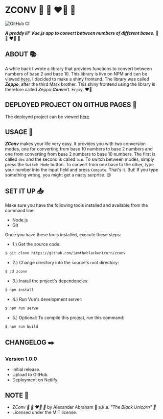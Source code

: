 # ZCONV :ribbon: :rocket: :heart_on_fire: :unicorn:

![GitHub CI](https://github.com/iamtheblackunicorn/zconv/actions/workflows/vue.yml/badge.svg)

***A preddy lil' Vue.js app to convert between numbers of different bases.*** :ribbon: :rocket: :heart_on_fire: :unicorn:

## ABOUT :books:

A while back I wrote a library that provides functions to convert between numbers of base 2 and base 10. This library is live on NPM and can be viewed [here](https://www.npmjs.com/package/zeppo). I decided to make a shiny frontend. The library was called ***Zeppo***, after the third Marx brother. This shiny frontend using the library is therefore called ***Z***eppo ***Conv***ert. Enjoy. :heart_on_fire:

## DEPLOYED PROJECT ON GITHUB PAGES :rocket:

The deployed project can be viewed [here](https://blckunicorn.art/zconv).

## USAGE :hammer:

***ZConv*** makes your life very easy. It provides you with two conversion modes, one for converting from base 10 numbers to base 2 numbers and one from converting from base 2 numbers to base 10 numbers. The first is called `dec` and the second is called `bin`. To switch between modes, simply press the `Switch Mode` button. To convert from one base to the other, type your number into the input field and press `Compute`. That's it. But! If you type something wrong, you might get a nasty surprise. :wink:

## SET IT UP :inbox_tray:

Make sure you have the following tools installed and available from the command line:

- Node.js
- Git

Once you have these tools installed, execute these steps:

- 1.) Get the source code:

```bash
$ git clone https://github.com/iamtheblackunicorn/zconv
```

- 2.) Change directory into the source's root directory:

```bash
$ cd zconv
```

- 3.) Install the project's dependencies:

```bash
$ npm install
```

- 4.) Run Vue's development server:

```bash
$ npm run serve
```

- 5.) Optional: To compile this project, run this command:

```bash
$ npm run build
```

## CHANGELOG :black_nib:

### Version 1.0.0

- Initial release.
- Upload to GitHub.
- Deployment on Netlify.

## NOTE :scroll:

- *ZConv :ribbon: :rocket: :heart_on_fire: :unicorn:* by Alexander Abraham :black_heart: a.k.a. *"The Black Unicorn" :unicorn:*
- Licensed under the MIT license.
